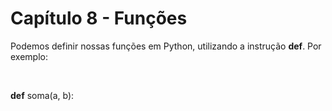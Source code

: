 <h1>Capítulo 8 - Funções</h1>
<p>Podemos definir nossas funções em Python, utilizando a instrução <strong>def</strong>. Por exemplo:</p><br>
<p><strong>def</strong> soma(a, b):

</p>